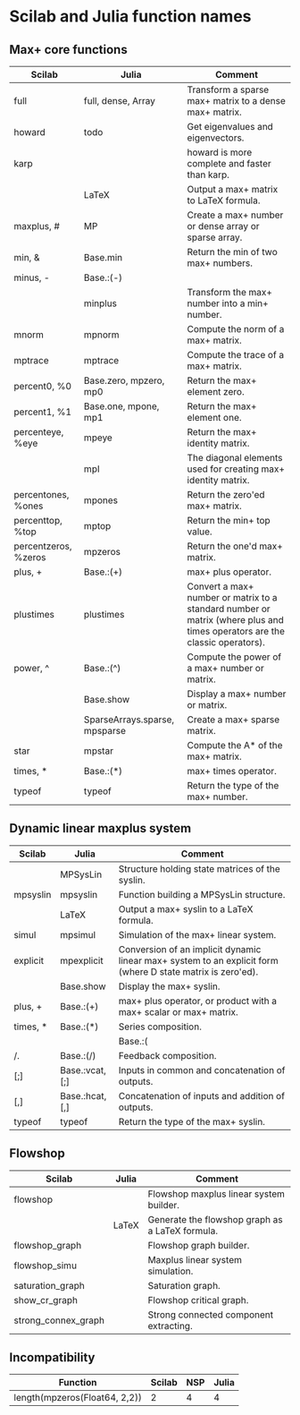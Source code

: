 # Scilab and Julia function names

## Max+ core functions

| Scilab               | Julia                         | Comment                                                                                                                    |
|----------------------|-------------------------------|----------------------------------------------------------------------------------------------------------------------------|
| full                 | full, dense, Array            | Transform a sparse max+ matrix to a dense max+ matrix.                                                                     |
| howard               | todo                          | Get eigenvalues and eigenvectors.                                                                                          |
| karp                 |                               | howard is more complete and faster than karp.                                                                              |
|                      | LaTeX                         | Output a max+ matrix to LaTeX formula.                                                                                     |
| maxplus, #           | MP                            | Create a max+ number or dense array or sparse array.                                                                       |
| min, &               | Base.min                      | Return the min of two max+ numbers.                                                                                        |
| minus, -             | Base.:(-)                     |                                                                                                                            |
|                      | minplus                       | Transform the max+ number into a min+ number.                                                                              |
| mnorm                | mpnorm                        | Compute the norm of a max+ matrix.                                                                                         |
| mptrace              | mptrace                       | Compute the trace of a max+ matrix.                                                                                        |
| percent0, %0         | Base.zero, mpzero, mp0        | Return the max+ element zero.                                                                                              |
| percent1, %1         | Base.one, mpone, mp1          | Return the max+ element one.                                                                                               |
| percenteye, %eye     | mpeye                         | Return the max+ identity matrix.                                                                                           |
|                      | mpI                           | The diagonal elements used for creating max+ identity matrix.                                                              |
| percentones, %ones   | mpones                        | Return the zero'ed max+ matrix.                                                                                            |
| percenttop, %top     | mptop                         | Return the min+ top value.                                                                                                 |
| percentzeros, %zeros | mpzeros                       | Return the one'd max+ matrix.                                                                                              |
| plus, +              | Base.:(+)                     | max+ plus operator.                                                                                                        |
| plustimes            | plustimes                     | Convert a max+ number or matrix to a standard number or matrix (where plus and times operators are the classic operators). |
| power, ^             | Base.:(^)                     | Compute the power of a max+ number or matrix.                                                                              |
|                      | Base.show                     | Display a max+ number or matrix.                                                                                           |
|                      | SparseArrays.sparse, mpsparse | Create a max+ sparse matrix.                                                                                               |
| star                 | mpstar                        | Compute the A* of the max+ matrix.                                                                                         |
| times, *             | Base.:(*)                     | max+ times operator.                                                                                                       |
| typeof               | typeof                        | Return the type of the max+ number.                                                                                        |

## Dynamic linear maxplus system

| Scilab   | Julia            | Comment                                                                                                      |
|----------|------------------|--------------------------------------------------------------------------------------------------------------|
|          | MPSysLin         | Structure holding state matrices of the syslin.                                                              |
| mpsyslin | mpsyslin         | Function building a MPSysLin structure.                                                                      |
|          | LaTeX            | Output a max+ syslin to a LaTeX formula.                                                                     |
| simul    | mpsimul          | Simulation of the max+ linear system.                                                                        |
| explicit | mpexplicit       | Conversion of an implicit dynamic linear max+ system to an explicit form (where D state matrix is zero'ed).  |
|          | Base.show        | Display the max+ syslin.                                                                                     |
| plus, +  | Base.:(+)        | max+ plus operator, or product with a max+ scalar or max+ matrix.                                            |
| times, * | Base.:(*)        | Series composition.                                                                                          |
| |        | Base.:(|)        | Diagonal composition.                                                                                        |
| /.       | Base.:(/)        | Feedback composition.                                                                                        |
| [;]      | Base.:vcat, [;]  | Inputs in common and concatenation of outputs.                                                               |
| [,]      | Base.:hcat, [,]  |  Concatenation of inputs and addition of outputs.                                                            |
| typeof   | typeof           | Return the type of the max+ syslin.                                                                          |

## Flowshop

| Scilab              | Julia | Comment                                         |
|---------------------|-------|-------------------------------------------------|
| flowshop            |       | Flowshop maxplus linear system builder.         |
|                     | LaTeX | Generate the flowshop graph as a LaTeX formula. |
| flowshop_graph      |       | Flowshop graph builder.                         |
| flowshop_simu       |       | Maxplus linear system simulation.               |
| saturation_graph    |       | Saturation graph.                               |
| show_cr_graph       |       | Flowshop critical graph.                        |
| strong_connex_graph |       | Strong connected component extracting.          |

## Incompatibility

| Function                      | Scilab | NSP | Julia   |
|-------------------------------|--------|-----|---------|
| length(mpzeros(Float64, 2,2)) | 2      | 4   | 4       |


